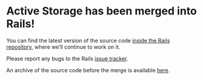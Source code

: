 # Active Storage has been merged into Rails!

You can find the latest version of the source code [inside the Rails repository](https://github.com/rails/rails/tree/master/activestorage), where we’ll continue to work on it.

Please report any bugs to the Rails [issue tracker](https://github.com/rails/rails/issues).

An archive of the source code before the merge is available [here](../../tree/archive).
